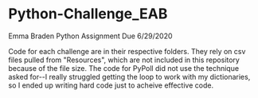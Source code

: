# Python-Challenge_EAB
Emma Braden      Python Assignment      Due 6/29/2020

Code for each challenge are in their respective folders. They rely on csv files pulled from "Resources", which are not included in this repository because of the file size. 
The code for PyPoll did not use the technique asked for--I really struggled getting the loop to work with my dictionaries, so I ended up writing hard code just to acheive effective code. 

